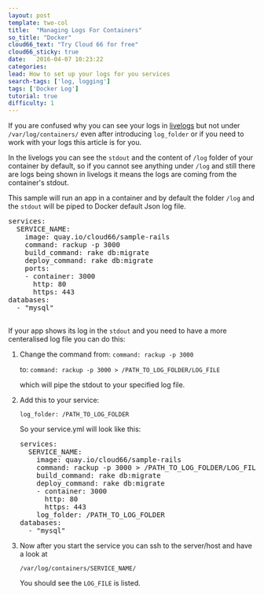 ```yaml
---
layout: post
template: two-col
title:  "Managing Logs For Containers"
so_title: "Docker"
cloud66_text: "Try Cloud 66 for free"
cloud66_sticky: true
date:   2016-04-07 10:23:22
categories: 
lead: How to set up your logs for you services
search-tags: ['log, logging']
tags: ['Docker Log']
tutorial: true
difficulty: 1
---
```


If you are confused why you can see your logs in [livelogs](http://help.cloud66.com/managing-your-stack/live-logs) but not under `/var/log/containers/` even after introducing `log_folder` or if you need to work with your logs this article is for you.

In the livelogs you can see the `stdout` and the content of `/log` folder of your container by default, so if you cannot see anything under `/log` and still there are logs being shown in livelogs it means the logs are coming from the container's stdout.


This sample will run an app in a container and by default the folder `/log` and the `stdout` will be piped to Docker default Json log file.

<pre class="prettyprint">
services:
  SERVICE_NAME:
    image: quay.io/cloud66/sample-rails  
    command: rackup -p 3000             
    build_command: rake db:migrate
    deploy_command: rake db:migrate
    ports: 
    - container: 3000
      http: 80
      https: 443       
databases:
  - "mysql" 
  </pre>

If your app shows its log in the `stdout` and you need to have a more centeralised log file you can do this:

<ol class="article-list">
<li><p>Change the command from: <code>command: rackup -p 3000</code> </p><p>to:  <code>command: rackup -p 3000 > /PATH_TO_LOG_FOLDER/LOG_FILE</code></p><p>which will pipe the stdout to your specified log file.</p></li>

<li><p>Add this to your service:</li></p>
<p><code>log_folder: /PATH_TO_LOG_FOLDER</code></p>
<p>So your service.yml will look like this:</p>

<pre class="prettyprint">
services:
  SERVICE_NAME:
    image: quay.io/cloud66/sample-rails  
    command: rackup -p 3000 > /PATH_TO_LOG_FOLDER/LOG_FILE
    build_command: rake db:migrate
    deploy_command: rake db:migrate
    - container: 3000
      http: 80
      https: 443       
    log_folder: /PATH_TO_LOG_FOLDER
databases:
  - "mysql"
</pre>


<li><p>Now after you start the service you can ssh to the server/host and have a look at</li></p>
<p><code>/var/log/containers/SERVICE_NAME/</code></p>
<p>You should see the <code>LOG_FILE</code> is listed.</p>
</ol>